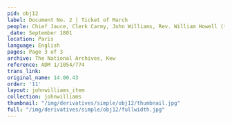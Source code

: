 ```yaml
---
pid: obj12
label: Document No. 2 | Ticket of March
people: Chief Jauce, Clerk Carmy, John Williams, Rev. William Howell (translator)
_date: September 1801
location: Paris
language: English
pages: Page 3 of 3
archive: The National Archives, Kew
reference: ADM 1/1054/774
trans_link:
original_name: 14.00.43
order: '11'
layout: johnwilliams_item
collection: johnwilliams
thumbnail: "/img/derivatives/simple/obj12/thumbnail.jpg"
full: "/img/derivatives/simple/obj12/fullwidth.jpg"
---
```

